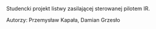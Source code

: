 Studencki projekt listwy zasilającej sterowanej pilotem IR.

Autorzy: Przemysław Kapała, Damian Grzesło
